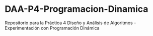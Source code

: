 # DAA-P4-Programacion-Dinamica
Repositorio para la Práctica 4 Diseño y Análisis de Algoritmos - Experimentación con Programación Dinámica
